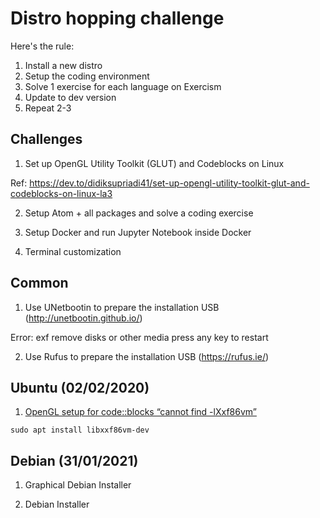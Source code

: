 # Distro hopping challenge

Here's the rule:

1. Install a new distro
2. Setup the coding environment
3. Solve 1 exercise for each language on Exercism
4. Update to dev version
5. Repeat 2-3

## Challenges

1. Set up OpenGL Utility Toolkit (GLUT) and Codeblocks on Linux 

Ref: https://dev.to/didiksupriadi41/set-up-opengl-utility-toolkit-glut-and-codeblocks-on-linux-la3

2. Setup Atom + all packages and solve a coding exercise

3. Setup Docker and run Jupyter Notebook inside Docker

4. Terminal customization

## Common

1. Use UNetbootin to prepare the installation USB (http://unetbootin.github.io/)

Error: exf remove disks or other media press any key to restart

2. Use Rufus to prepare the installation USB (https://rufus.ie/)

## Ubuntu (02/02/2020)

1. [OpenGL setup for code::blocks “cannot find -lXxf86vm”](https://stackoverflow.com/questions/12186494/opengl-setup-for-codeblocks-cannot-find-lxxf86vm)

```console
sudo apt install libxxf86vm-dev
```

## Debian (31/01/2021)

1. Graphical Debian Installer

2. Debian Installer

